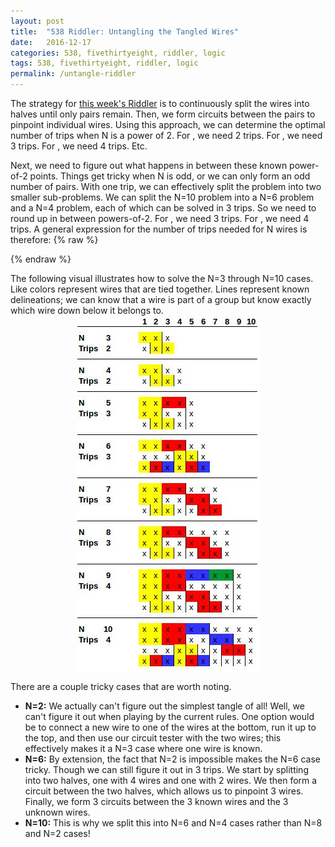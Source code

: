 ```yaml
---
layout: post
title:  "538 Riddler: Untangling the Tangled Wires"
date:   2016-12-17
categories: 538, fivethirtyeight, riddler, logic
tags: 538, fivethirtyeight, riddler, logic
permalink: /untangle-riddler
---
```


The strategy for [this week's Riddler](http://fivethirtyeight.com/features/everythings-mixed-up-can-you-sort-it-all-out/) is to continuously split the wires into halves until only pairs remain.  Then, we form circuits between the pairs to pinpoint individual wires.  Using this approach, we can determine the optimal number of trips when N is a power of 2.  For <span class="inline-equation" data-expr="N = 2^{2} = 4"></span>, we need 2 trips.  For <span class="inline-equation" data-expr="N = 2^{3} = 8"></span>, we need 3 trips.  For <span class="inline-equation" data-expr="N = 2^{4} = 16"></span>, we need 4 trips.  Etc.

Next, we need to figure out what happens in between these known power-of-2 points.  Things get tricky when N is odd, or we can only form an odd number of pairs.  With one trip, we can effectively split the problem into two smaller sub-problems.  We can split the N=10 problem into a N=6 problem and a N=4 problem, each of which can be solved in 3 trips. So we need to round up in between powers-of-2.  For <span class="inline-equation" data-expr="N \in \left[ 5, 7 \right]"></span>, we need 3 trips.  For <span class="inline-equation" data-expr="N \in \left[ 9, 15 \right]"></span>, we need 4 trips.  A general expression for the number of trips needed for N wires is therefore:
{% raw %}
<div class="equation" data-expr="\left \lceil \frac{\ln(N)}{\ln(2)} \right \rceil"></div>
{% endraw %}

The following visual illustrates how to solve the N=3 through N=10 cases.  Like colors represent wires that are tied together.  Lines represent known delineations; we can know that a wire is part of a group but know exactly which wire down below it belongs to.
[<img src="/img/untangled-riddler.jpg" style="display:block; margin-left:auto; margin-right:auto;">](/img/untangled-riddler.jpg)

There are a couple tricky cases that are worth noting.  
<ul>
<li><span style="font-weight:bold;">N=2:</span> We actually can't figure out the simplest tangle of all!  Well, we can't figure it out when playing by the current rules.  One option would be to connect a new wire to one of the wires at the bottom, run it up to the top, and then use our circuit tester with the two wires; this effectively makes it a N=3 case where one wire is known.</li>
<li><span style="font-weight:bold;">N=6:</span> By extension, the fact that N=2 is impossible makes the N=6 case tricky.  Though we can still figure it out in 3 trips.  We start by splitting into two halves, one with 4 wires and one with 2 wires.  We then form a circuit between the two halves, which allows us to pinpoint 3 wires.  Finally, we form 3 circuits between the 3 known wires and the 3 unknown wires.</li>
<li><span style="font-weight:bold;">N=10:</span> This is why we split this into N=6 and N=4 cases rather than N=8 and N=2 cases!</li>
</ul>
